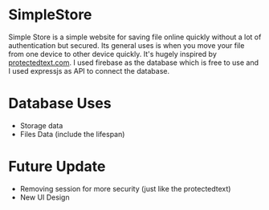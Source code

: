 # SimpleStore
Simple Store is a simple website for saving file online quickly without a lot of authentication but secured.
Its general uses is when you move your file from one device to other device quickly.
It's hugely inspired by [protectedtext.com](https://www.protectedtext.com).
I used firebase as the database which is free to use and I used expressjs as API to connect the database.

# Database Uses
- Storage data
- Files Data (include the lifespan)

# Future Update
- Removing session for more security (just like the protectedtext)
- New UI Design
